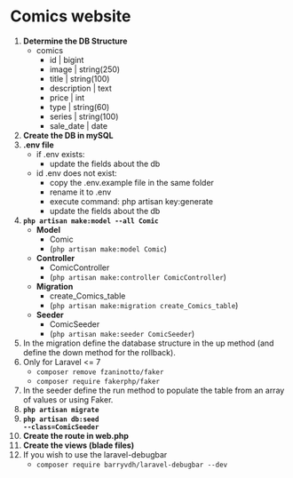 # Comics website
1. **Determine the DB Structure**
    - comics
        - id | bigint
        - image | string(250)
        - title | string(100)
        - description | text
        - price | int
        - type | string(60)
        - series | string(100)
        - sale_date | date
1. **Create the DB in mySQL**
1. **.env file**
    - if .env exists:
        - update the fields about the db
    - id .env does not exist:
        - copy the .env.example file in the same folder
        - rename it to .env
        - execute command: php artisan key:generate
        - update the fields about the db
1. **<code>php artisan make:model --all Comic</code>**
    - **Model**
        - Comic
        - (<code>php artisan make:model Comic</code>)
    - **Controller**
        - ComicController
        - (<code>php artisan make:controller ComicController</code>)
    - **Migration**
        - create_Comics_table
        - (<code>php artisan make:migration create_Comics_table</code>)
    - **Seeder**
        - ComicSeeder
        - (<code>php artisan make:seeder ComicSeeder</code>)
1. In the migration define the database structure in the up method (and define the down method for the rollback).
1. Only for Laravel <= 7
    - <code>composer remove fzaninotto/faker</code>
    - <code>composer require fakerphp/faker</code>
1. In the seeder define the run method to populate the table from an array of values or using Faker.
1. **<code>php artisan migrate</code>**
1. **<code>php artisan db:seed --class=ComicSeeder</code>**
1. **Create the route in web.php**
1. **Create the views (blade files)**
1. If you wish to use the laravel-debugbar
    - <code>composer require barryvdh/laravel-debugbar --dev</code>
